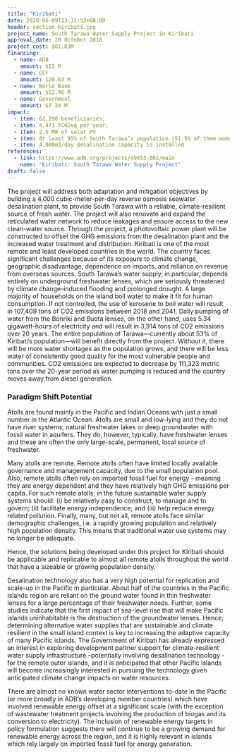```yaml
---
title: "Kiribati"
date: 2020-06-09T23:31:53+08:00
header: section-kiribati.jpg
project_name: South Tarawa Water Supply Project in Kiribati
approval_date: 20 October 2018
project_cost: $61.83M
financing:
  - name: ADB 
    amount: $13 M
  - name: GCF
    amount: $28.63 M
  - name: World Bank
    amount: $12.96 M
  - name: Government
    amount: $7.24 M
impact:
  - item: 62,298 beneficiaries;
  - item: 4,471 tCO2eq per year;
  - item: 2.5 MW of solar PV
  - item: At least 95% of South Tarawa’s population (51.5% of them women) has access to safe, climate-resilient water supplies
  - item: 4,000m3/day desalination capacity is installed
references:
  - link: https://www.adb.org/projects/49453-002/main
    name: "Kiribati: South Tarawa Water Supply Project"
draft: false
---
```



The project will address both adaptation and mitigation objectives by building a 4,000 cubic-meter-per-day reverse osmosis seawater desalination plant, to provide South Tarawa with a reliable, climate-resilient source of fresh water. The project will also renovate and expand the reticulated water network to reduce leakages and ensure access to the new clean-water source. Through the project, a photovoltaic power plant will be constructed to offset the GHG emissions from the desalination plant and the increased water treatment and distribution.
Kiribati is one of the most remote and least developed countries in the world. The country faces significant challenges because of its exposure to climate change, geographic disadvantage, dependence on imports, and reliance on revenue from overseas sources.
South Tarawa’s water supply, in particular, depends entirely on underground freshwater lenses, which are seriously threatened by climate change–induced flooding and prolonged drought. A large majority of households on the island boil water to make it fit for human consumption. If not controlled, the use of kerosene to boil water will result in 107,409 tons of CO2 emissions between 2018 and 2041. Daily pumping of water from the Bonriki and Buota lenses, on the other hand, uses 5.34 gigawatt-hours of electricity and will result in 3,914 tons of CO2 emissions over 20 years.
The entire population of Tarawa—currently about 53% of Kiribati’s population—will benefit directly from the project. Without it, there will be more water shortages as the population grows, and there will be less water of consistently good quality for the most vulnerable people and communities. CO2 emissions are expected to decrease by 111,323 metric tons over the 20-year period as water pumping is reduced and the country moves away from diesel generation.

### Paradigm Shift Potential

Atolls are found mainly in the Pacific and Indian Oceans with just a small number in the Atlantic Ocean. Atolls are small and low-lying and they do not have river systems, natural freshwater lakes or deep groundwater with fossil water in aquifers. They do, however, typically, have freshwater lenses and these are often the only large-scale, permanent, local source of freshwater. 

Many atolls are remote. Remote atolls often have limited locally available governance and management capacity, due to the small population pool. Also, remote atolls often rely on imported fossil fuel for energy - meaning they are energy dependent and they have relatively high GHG emissions per capita. For such remote atolls, in the future sustainable water supply systems should: (i) be relatively easy to construct, to manage and to govern; (ii) facilitate energy independence; and (iii) help reduce energy related pollution. Finally, many, but not all, remote atolls face similar demographic challenges, i.e. a rapidly growing population and relatively high population density. This means that traditional water use systems may no longer be adequate. 

Hence, the solutions being developed under this project for Kiribati should be applicable and replicable to almost all remote atolls throughout the world that have a sizeable or growing population density. 

Desalination technology also has a very high potential for replication and scale-up in the Pacific in particular. About half of the countries in the Pacific islands region are reliant on the ground water found in thin freshwater lenses for a large percentage of their freshwater needs. Further, some studies indicate that the first impact of sea-level rise that will make Pacific islands uninhabitable is the destruction of the groundwater lenses. Hence, determining alternative water supplies that are sustainable and climate resilient in the small island context  is key to increasing the adaptive capacity of many Pacific islands. The Government of Kiribati has already expressed an interest in exploring development partner support for climate-resilient water supply infrastructure –potentially involving desalination technology - for the remote outer islands, and it is anticipated that other Pacific Islands will become increasingly interested in pursuing the technology given anticipated climate change impacts on water resources. 

There are almost no known water sector interventions to-date in the Pacific (or more broadly in ADB’s developing member countries) which have involved renewable energy offset at a significant scale (with the exception of wastewater treatment projects involving the production of biogas and its conversion to electricity). The inclusion of renewable energy targets in policy formulation suggests there will continue to be a growing demand for renewable energy across the region, and it is highly relevant in islands which rely largely on imported fossil fuel for energy generation.